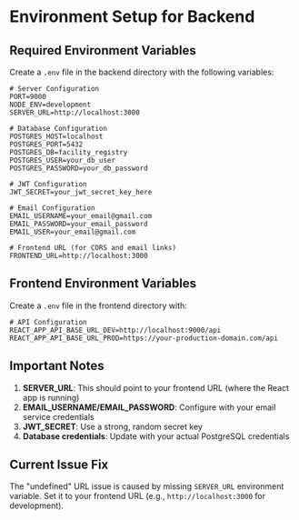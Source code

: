 # Environment Setup for Backend

## Required Environment Variables

Create a `.env` file in the backend directory with the following variables:

```env
# Server Configuration
PORT=9000
NODE_ENV=development
SERVER_URL=http://localhost:3000

# Database Configuration
POSTGRES_HOST=localhost
POSTGRES_PORT=5432
POSTGRES_DB=facility_registry
POSTGRES_USER=your_db_user
POSTGRES_PASSWORD=your_db_password

# JWT Configuration
JWT_SECRET=your_jwt_secret_key_here

# Email Configuration
EMAIL_USERNAME=your_email@gmail.com
EMAIL_PASSWORD=your_email_password
EMAIL_USER=your_email@gmail.com

# Frontend URL (for CORS and email links)
FRONTEND_URL=http://localhost:3000
```

## Frontend Environment Variables

Create a `.env` file in the frontend directory with:

```env
# API Configuration
REACT_APP_API_BASE_URL_DEV=http://localhost:9000/api
REACT_APP_API_BASE_URL_PROD=https://your-production-domain.com/api
```

## Important Notes

1. **SERVER_URL**: This should point to your frontend URL (where the React app is running)
2. **EMAIL_USERNAME/EMAIL_PASSWORD**: Configure with your email service credentials
3. **JWT_SECRET**: Use a strong, random secret key
4. **Database credentials**: Update with your actual PostgreSQL credentials

## Current Issue Fix

The "undefined" URL issue is caused by missing `SERVER_URL` environment variable. Set it to your frontend URL (e.g., `http://localhost:3000` for development).

